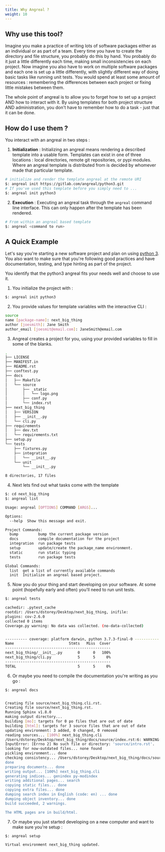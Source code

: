 ```yaml
---
title: Why Angreal ?
weight: 10
---
```


## Why use this tool?


Imagine you make a practice of writing lots of software packages either
as an individual or as part of a team. Every time you have to create the
directory and file structure, you probably do this by hand. You probably
do it just a little differently each time, making small inconsistencies
on each project. Now imagine you also have to work on multiple software
packages and each one is set up a little differently, with slightly
different way of doing basic tasks like running unit tests. You would
spend at least some amount of resources : remembering the differences
between each project or fixing little mistakes between them.

The whole point of angreal is to allow you to forget how to set up a
project AND how to interact with it. By using templates for both project
structure AND administration, you don\'t have to remember how to do a
task - just that it can be done.

## How do I use them ?

You interact with an angreal in two steps :

1.  **Initialization** : Initializing an angreal means rendering a
    described template into a usable form. Templates can exist in one of
    three locations : local directories, remote git repositories, or
    pypi modules. Where an angreal template is distributed from is
    decided by whomever made that particular template.

```bash
# initialize and render the template angreal at the remote URI
$: angreal init https://gitlab.com/angreal/python3.git
# If you've used this template before you simply need to ...
$: angreal init python3
```

2.  **Execution** : Executing an angreal task through the `angreal`
    command line interface. This can only happen after the template has
    been rendered.

```bash
# From within an angreal based template
$: angreal <command to run>
```

## A Quick Example

Let\'s say you\'re starting a new software project and plan on using
[python 3](www.python.org). You also want to make sure that you\'re
following good practices and have documentation, testing, and type
hinting as part of the project.

You identify that the python3 angreal fits your needs well and choose to
use it.

1.  You initialize the project with :

```bash
$: angreal init python3
```

2.  You provide values for template variables with the interactive CLI :

```bash
source
name [package-name]: next_big_thing
author [joesmith]: Jane Smith
author_email [joesmit@email.com]: JaneSmith@email.com
```

3.  Angreal creates a project for you, using your provided variables to
    fill in some of the blanks.

```bash
.
├── LICENSE
├── MANIFEST.in
├── README.rst
├── conftest.py
├── docs
│   ├── Makefile
│   └── source
│       ├── _static
│       │   └── logo.png
│       ├── conf.py
│       └── index.rst
├── next_big_thing
│   ├── VERSION
│   ├── __init__.py
│   └── cli.py
├── requirements
│   ├── dev.txt
│   └── requirements.txt
├── setup.py
└── tests
    ├── fixtures.py
    ├── integration
    │   └── __init__.py
    └── unit
        └── __init__.py

8 directories, 17 files
```

4.  Next lets find out what tasks come with the template

```bash
$: cd next_big_thing
$: angreal list

Usage: angreal [OPTIONS] COMMAND [ARGS]...

Options:
  --help  Show this message and exit.

Project Commands:
  bump         bump the current package version
  docs         compile documentation for the project
  integration  run package tests
  setup        update/create the package_name environment.
  static       run static typing
  tests        run package tests

Global Commands:
  list  get a list of currently available commands
  init  Initialize an angreal based project.
```

5.  Now you do your thing and start developing on your software. At some
    point (hopefully early and often) you\'ll need to run unit tests.

```bash
$: angreal tests

cachedir: .pytest_cache
rootdir: /Users/dstorey/Desktop/next_big_thing, inifile:
plugins: cov-2.6.0
collected 0 items
Coverage.py warning: No data was collected. (no-data-collected)


---------- coverage: platform darwin, python 3.7.3-final-0 -----------
Name                         Stmts   Miss  Cover
------------------------------------------------
next_big_thing/__init__.py       0      0   100%
next_big_thing/cli.py            5      5     0%
------------------------------------------------
TOTAL                            5      5     0%
```

6.  Or maybe you need to compile the documentation you\'re writing as
    you go :

```bash
$: angreal docs


Creating file source/next_big_thing.cli.rst.
Creating file source/next_big_thing.rst.
Running Sphinx v1.8.0
making output directory...
building [mo]: targets for 0 po files that are out of date
building [html]: targets for 3 source files that are out of date
updating environment: 3 added, 0 changed, 0 removed
reading sources... [100%] next_big_thing.cli
/Users/dstorey/Desktop/next_big_thing/docs/source/index.rst:6: WARNING: Problems with "include" directive path:
InputError: [Errno 2] No such file or directory: 'source/intro.rst'.
looking for now-outdated files... none found
pickling environment... done
checking consistency... /Users/dstorey/Desktop/next_big_thing/docs/source/next_big_thing.rst: WARNING: document isn't included in any toctree
done
preparing documents... done
writing output... [100%] next_big_thing.cli
generating indices... genindex py-modindex
writing additional pages... search
copying static files... done
copying extra files... done
dumping search index in English (code: en) ... done
dumping object inventory... done
build succeeded, 2 warnings.

The HTML pages are in build/html.
```

7.  Or maybe you just started developing on a new computer and want to
    make sure you\'re setup :

```bash
$: angreal setup

Virtual environment next_big_thing updated.
```
